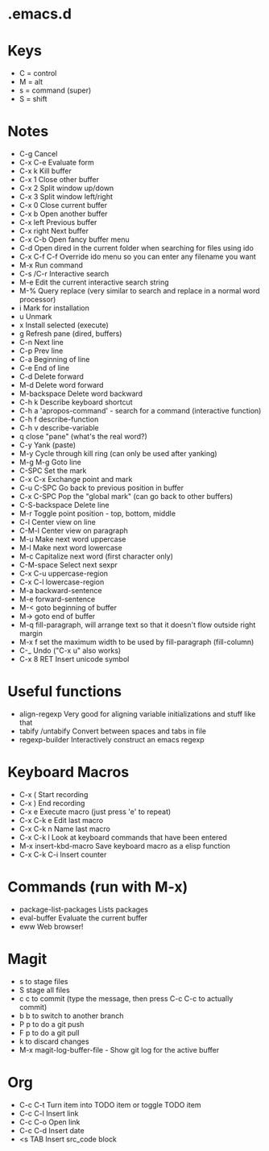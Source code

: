 .emacs.d
========

Keys
====
* C = control
* M = alt
* s = command (super)
* S = shift

Notes
=====
* C-g            Cancel
* C-x C-e        Evaluate form
* C-x k          Kill buffer
* C-x 1          Close other buffer
* C-x 2          Split window up/down
* C-x 3          Split window left/right
* C-x 0          Close current buffer
* C-x b          Open another buffer
* C-x left       Previous buffer
* C-x right      Next buffer
* C-x C-b        Open fancy buffer menu
* C-d            Open dired in the current folder when searching for files using ido
* C-x C-f C-f    Override ido menu so you can enter any filename you want
* M-x            Run command
* C-s /C-r       Interactive search
* M-e            Edit the current interactive search string
* M-%            Query replace (very similar to search and replace in a normal word processor)
* i              Mark for installation
* u              Unmark
* x              Install selected (execute)
* g              Refresh pane (dired, buffers)
* C-n            Next line
* C-p            Prev line
* C-a            Beginning of line
* C-e            End of line
* C-d            Delete forward
* M-d            Delete word forward
* M-backspace    Delete word backward
* C-h k          Describe keyboard shortcut
* C-h a          'apropos-command' - search for a command (interactive function)
* C-h f          describe-function
* C-h v          describe-variable
* q              close "pane" (what's the real word?)
* C-y            Yank (paste)
* M-y            Cycle through kill ring (can only be used after yanking)
* M-g M-g        Goto line
* C-SPC          Set the mark
* C-x C-x        Exchange point and mark
* C-u C-SPC      Go back to previous position in buffer
* C-x C-SPC      Pop the "global mark" (can go back to other buffers)
* C-S-backspace  Delete line
* M-r            Toggle point position - top, bottom, middle
* C-l            Center view on line
* C-M-l          Center view on paragraph
* M-u            Make next word uppercase
* M-l            Make next word lowercase
* M-c            Capitalize next word (first character only)
* C-M-space      Select next sexpr
* C-x C-u        uppercase-region
* C-x C-l        lowercase-region
* M-a            backward-sentence
* M-e            forward-sentence
* M-<            goto beginning of buffer
* M->            goto end of buffer
* M-q            fill-paragraph, will arrange text so that it doesn't flow outside right margin
* M-x f          set the maximum width to be used by fill-paragraph (fill-column)
* C-_            Undo ("C-x u" also works)
* C-x 8 RET      Insert unicode symbol

Useful functions
================
* align-regexp      Very good for aligning variable initializations and stuff like that
* tabify /untabify  Convert between spaces and tabs in file
* regexp-builder    Interactively construct an emacs regexp

Keyboard Macros
===============
* C-x (     Start recording
* C-x )     End recording
* C-x e     Execute macro (just press 'e' to repeat)
* C-x C-k e Edit last macro
* C-x C-k n Name last macro
* C-x C-k l Look at keyboard commands that have been entered
* M-x insert-kbd-macro Save keyboard macro as a elisp function
* C-x C-k C-i Insert counter

Commands (run with M-x)
=======================
* package-list-packages  Lists packages
* eval-buffer            Evaluate the current buffer
* eww                    Web browser!

Magit
=====
* s      to stage files
* S      stage all files
* c c    to commit (type the message, then press C-c C-c to actually commit)
* b b    to switch to another branch
* P p    to do a git push
* F p    to do a git pull
* k      to discard changes
* M-x magit-log-buffer-file - Show git log for the active buffer

Org
===
* C-c C-t Turn item into TODO item or toggle TODO item
* C-c C-l Insert link
* C-c C-o Open link
* C-c C-d Insert date
* <s TAB  Insert src_code block

